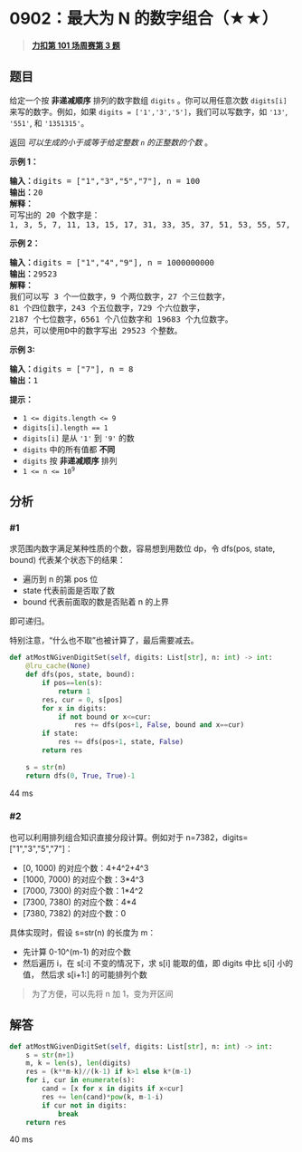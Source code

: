 # 0902：最大为 N 的数字组合（★★）


> <u>**[力扣第 101 场周赛第 3 题](https://leetcode.cn/problems/numbers-at-most-n-given-digit-set/)**</u>

## 题目

<p>给定一个按 <strong>非递减顺序</strong> 排列的数字数组<meta charset="UTF-8" /> <code>digits</code> 。你可以用任意次数 <code>digits[i]</code> 来写的数字。例如，如果<meta charset="UTF-8" /> <code>digits = ['1','3','5']</code>，我们可以写数字，如<meta charset="UTF-8" /> <code>'13'</code>, <code>'551'</code>, 和 <code>'1351315'</code>。</p>

<p>返回 <em>可以生成的小于或等于给定整数 <code>n</code> 的正整数的个数</em> 。</p>



<p><strong>示例 1：</strong></p>

<pre>
<strong>输入：</strong>digits = ["1","3","5","7"], n = 100
<strong>输出：</strong>20
<strong>解释：</strong>
可写出的 20 个数字是：
1, 3, 5, 7, 11, 13, 15, 17, 31, 33, 35, 37, 51, 53, 55, 57, 71, 73, 75, 77.
</pre>

<p><strong>示例 2：</strong></p>

<pre>
<strong>输入：</strong>digits = ["1","4","9"], n = 1000000000
<strong>输出：</strong>29523
<strong>解释：</strong>
我们可以写 3 个一位数字，9 个两位数字，27 个三位数字，
81 个四位数字，243 个五位数字，729 个六位数字，
2187 个七位数字，6561 个八位数字和 19683 个九位数字。
总共，可以使用D中的数字写出 29523 个整数。</pre>

<p><strong>示例 3:</strong></p>

<pre>
<strong>输入：</strong>digits = ["7"], n = 8
<strong>输出：</strong>1
</pre>



<p><strong>提示：</strong></p>
<meta charset="UTF-8" />

<ul>
<li><code>1 &lt;= digits.length &lt;= 9</code></li>
<li><code>digits[i].length == 1</code></li>
<li><code>digits[i]</code> 是从 <code>'1'</code> 到 <code>'9'</code> 的数</li>
<li><code>digits</code> 中的所有值都 <strong>不同</strong> </li>
<li><code>digits</code> 按 <strong>非递减顺序</strong> 排列</li>
<li><code>1 &lt;= n &lt;= 10<sup>9</sup></code></li>
</ul>


## 分析

### #1

求范围内数字满足某种性质的个数，容易想到用数位 dp，令 dfs(pos, state, bound) 代表某个状态下的结果：
- 遍历到 n 的第 pos 位
- state 代表前面是否取了数
- bound 代表前面取的数是否贴着 n 的上界

即可递归。

特别注意，“什么也不取”也被计算了，最后需要减去。

```python
def atMostNGivenDigitSet(self, digits: List[str], n: int) -> int:
    @lru_cache(None)
    def dfs(pos, state, bound):
        if pos==len(s):
            return 1
        res, cur = 0, s[pos]
        for x in digits:
            if not bound or x<=cur:
                res += dfs(pos+1, False, bound and x==cur)
        if state:
            res += dfs(pos+1, state, False)
        return res
    
    s = str(n)
    return dfs(0, True, True)-1
```
44 ms

### #2

也可以利用排列组合知识直接分段计算。例如对于 n=7382，digits=["1","3","5","7"]：
    
- [0, 1000) 的对应个数：4+4^2+4^3
- [1000, 7000) 的对应个数：3*4^3     
- [7000, 7300) 的对应个数：1*4^2
- [7300, 7380) 的对应个数：4*4
- [7380, 7382) 的对应个数：0

具体实现时，假设 s=str(n) 的长度为 m：
- 先计算 0-10^(m-1) 的对应个数
- 然后遍历 i，在 s[:i] 不变的情况下，求 s[i] 能取的值，即 digits 中比 s[i] 小的值，
然后求 s[i+1:] 的可能排列个数

> 为了方便，可以先将 n 加 1，变为开区间

## 解答

```python
def atMostNGivenDigitSet(self, digits: List[str], n: int) -> int:
    s = str(n+1)
    m, k = len(s), len(digits)
    res = (k**m-k)//(k-1) if k>1 else k*(m-1)
    for i, cur in enumerate(s):
        cand = [x for x in digits if x<cur]
        res += len(cand)*pow(k, m-1-i)
        if cur not in digits:
            break
    return res
```
40 ms

